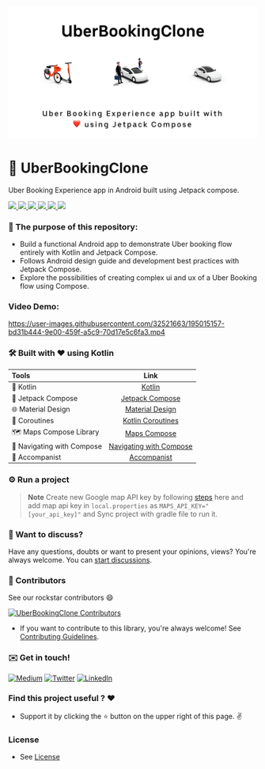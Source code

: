 ![](uberbookingclone.png)
<div id="top"></div>

# 🚕 UberBookingClone
<p align="left"> Uber Booking Experience app in Android built using Jetpack compose. </p>

<p align="left">
    <a href = "https://developer.android.com/jetpack/androidx/versions/all-channel#february_23_2022">
      <img src = "https://img.shields.io/badge/Jetpack%20Compose-1.3.0-blue.svg?color=blue&style=for-the-badge" />
    </a>
    <a href="https://kotlinlang.org/docs/releases.html">
      <img src="https://img.shields.io/badge/Kotlin-1.7.10-blue.svg?color=blue&style=for-the-badge"/>
    </a>
    <a href = "https://github.com/mutualmobile/UberBookingClone/stargazers">
        <img src="https://img.shields.io/github/stars/mutualmobile/UberBookingClone?color=green&style=for-the-badge" />
    </a>
    <a href = "https://github.com/mutualmobile/UberBookingClone/network/members">
        <img src="https://img.shields.io/github/forks/mutualmobile/UberBookingClone?color=green&style=for-the-badge" />
    </a>
    <a href = "https://github.com/mutualmobile/UberBookingClone/watchers">
        <img src="https://img.shields.io/github/watchers/mutualmobile/UberBookingClone?color=yellowgreen&style=for-the-badge" />
    </a>
    <a href = "https://github.com/mutualmobile/UberBookingClone/issues">
        <img src="https://img.shields.io/github/issues/mutualmobile/UberBookingClone?color=orange&style=for-the-badge" />
    </a>
</p>

### 🏁 The purpose of this repository:

- Build a functional Android app to demonstrate Uber booking flow entirely with Kotlin and Jetpack Compose.
- Follows Android design guide and development best practices with Jetpack Compose.
- Explore the possibilities of creating complex ui and ux of a Uber Booking flow using Compose.

### Video Demo:

https://user-images.githubusercontent.com/32521663/195015157-bd31b444-9e00-459f-a5c9-70d17e5c6fa3.mp4



### 🛠 Built with ❤️ using Kotlin

| Tools | Link |
|     :---      |          :---: |
| 🤖 Kotlin | [Kotlin](https://kotlinlang.org) |
| 💚 Jetpack Compose | [Jetpack Compose](https://developer.android.com/jetpack/compose) |
| 🌐 Material Design | [Material Design](https://developer.android.com/jetpack/androidx/releases/compose-material) |
| 🌊 Coroutines | [Kotlin Coroutines](https://developer.android.com/kotlin/coroutines) |
| 🗺️ Maps Compose Library | [Maps Compose](https://developers.google.com/maps/documentation/android-sdk/maps-compose) |
| 🧭 Navigating with Compose | [Navigating with Compose](https://developer.android.com/jetpack/compose/navigation) |
| 🎨 Accompanist | [Accompanist](https://google.github.io/accompanist) |

### ⚙️ Run a project

> **Note**
> Create new Google map API key by following [steps](https://developers.google.com/maps/documentation/android-sdk/maps-compose#requirements) here and 
add map api key in `local.properties` as `MAPS_API_KEY="[your_api_key]"` and Sync project with gradle file to run it.

### 💬 Want to discuss?

Have any questions, doubts or want to present your opinions, views? You're always welcome. You can [start discussions](https://github.com/mutualmobile/UberBookingClone/discussions).

### 🤝 Contributors

See our rockstar contributors :smile:

[![UberBookingClone Contributors](https://contrib.rocks/image?repo=mutualmobile/UberBookingClone)](https://github.com/mutualmobile/UberBookingClone/graphs/contributors)

- If you want to contribute to this library, you're always welcome!
See [Contributing Guidelines](CONTRIBUTING.md).

### :envelope: Get in touch!

[![Medium](https://img.shields.io/badge/-medium-gray?style=for-the-badge&logo=medium)](https://medium.com/mutualmobile)
[![Twitter](https://img.shields.io/badge/-twitter-gray?style=for-the-badge&logo=twitter)](https://twitter.com/MutualMobile)
[![LinkedIn](https://img.shields.io/badge/-linkedin-gray?style=for-the-badge&logo=linkedin)](https://www.linkedin.com/company/mutualmobile/mycompany/)


### Find this project useful ? ❤️

- Support it by clicking the ⭐️ button on the upper right of this page. ✌️

### License

- See [License](LICENSE)
